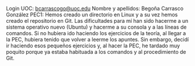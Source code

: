 Login UOC: bcarrascogo@uoc.edu
Nombre y apellidos: Begoña Carrasco González
PEC1: Hemos creado un directorio en Linux y a su vez hemos creado el repositorio en Git. Las dificultades para mí han sido hacerme a un sistema operativo nuevo (Ubuntu) y hacerme a su consola y a las líneas de comandos. Si no hubiera ido haciendo los ejercicios de la teoría, al llegar a la PEC, hubiera tenido que volver a leerme los apuntes. Sin embargo, decidí ir haciendo esos pequeños ejercicios y, al hacer la PEC, he tardado muy poquito porque ya estaba habituada a los comandos y al procedimiento de Git.
